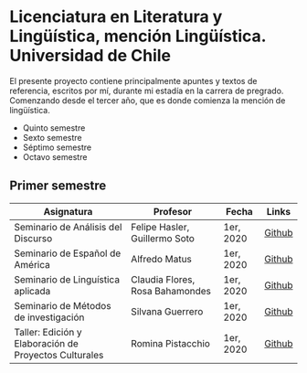 # Licenciatura en Literatura y Lingüística, mención Lingüística. Universidad de Chile

El presente proyecto contiene principalmente apuntes y textos de referencia, escritos por mí, durante mi estadía en la carrera de pregrado. Comenzando desde el tercer año, que es donde comienza la mención de lingüística.

- Quinto semestre
- Sexto semestre
- Séptimo semestre
- Octavo semestre

## Primer semestre
| Asignatura | Profesor | Fecha | Links
|------------|----------|-------|-------|
| Seminario de Análisis del Discurso | Felipe Hasler, Guillermo Soto | 1er, 2020 | [Github](https://github.com/matusDeveloper/uchile_linguistic/seminario_analisis_del_discurso)
| Seminario de Español de América | Alfredo Matus | 1er, 2020 | [Github](https://github.com/matusDeveloper/uchile_linguistic/seminario_español_de_america)
| Seminario de Linguística aplicada | Claudia Flores, Rosa Bahamondes | 1er, 2020 | [Github](https://github.com/matusDeveloper/uchile_linguistic/seminario_de_linguistica_aplicada)
| Seminario de Métodos de investigación | Silvana Guerrero | 1er, 2020 | [Github](https://github.com/matusDeveloper/uchile_linguistic/seminario_de_metodos_de_investigacion)
| Taller: Edición y Elaboración de Proyectos Culturales | Romina Pistacchio | 1er, 2020 | [Github](https://github.com/matusDeveloper/uchile_linguistic/seminario_de_metodos_de_investigacion)

